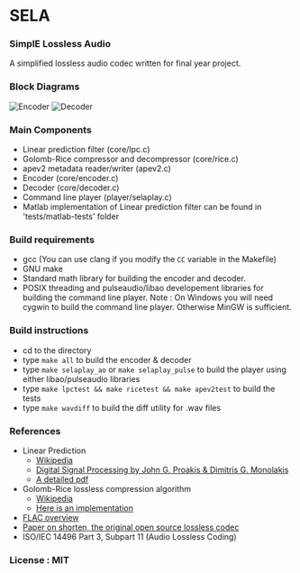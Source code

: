 # SELA
### SimplE Lossless Audio
A simplified lossless audio codec written for final year project.

### Block Diagrams
![Encoder](https://cloud.githubusercontent.com/assets/12273725/8868411/c24585e6-31f5-11e5-937a-e3c11c632704.png)
![Decoder](https://cloud.githubusercontent.com/assets/12273725/8868418/cbb6a1dc-31f5-11e5-91f6-8290766baa34.png)

### Main Components
- Linear prediction filter (core/lpc.c)
- Golomb-Rice compressor and decompressor (core/rice.c)
- apev2 metadata reader/writer (apev2.c)
- Encoder (core/encoder.c)
- Decoder (core/decoder.c)
- Command line player (player/selaplay.c)
- Matlab implementation of Linear prediction filter can be found in 'tests/matlab-tests' folder

### Build requirements
- gcc (You can use clang if you modify the ```CC``` variable in the Makefile)
- GNU make
- Standard math library for building the encoder and decoder.
- POSIX threading and pulseaudio/libao developement libraries for building the command line player.
Note : On Windows you will need cygwin to build the command line player. Otherwise MinGW is sufficient.

### Build instructions
- cd to the directory
- type ```make all``` to build the encoder & decoder
- type ```make selaplay_ao``` or ```make selaplay_pulse``` to build the player using either libao/pulseaudio libraries
- type ```make lpctest && make ricetest && make apev2test``` to build the tests
- type ```make wavdiff``` to build the diff utility for .wav files

### References
- Linear Prediction
  - [Wikipedia](https://en.wikipedia.org/wiki/Linear_prediction)
  - [Digital Signal Processing by John G. Proakis & Dimitris G. Monolakis](http://www.amazon.com/Digital-Signal-Processing-4th-Edition/dp/0131873741)
  - [A detailed pdf](http://www.ece.ucsb.edu/Faculty/Rabiner/ece259/digital%20speech%20processing%20course/lectures_new/Lecture%2013_winter_2012_6tp.pdf)
- Golomb-Rice lossless compression algorithm
  - [Wikipedia](https://en.wikipedia.org/wiki/Golomb_coding)
  - [Here is an implementation](http://michael.dipperstein.com/rice/index.html)
- [FLAC overview](https://xiph.org/flac/documentation_format_overview.html)
- [Paper on shorten, the original open source lossless codec](ftp://svr-ftp.eng.cam.ac.uk/pub/reports/robinson_tr156.ps.Z)
- ISO/IEC 14496 Part 3, Subpart 11 (Audio Lossless Coding)

### License : MIT
